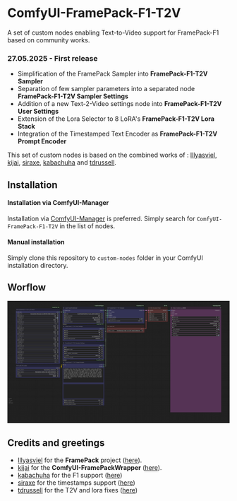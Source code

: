 # ComfyUI-FramePack-F1-T2V
A set of custom nodes enabling Text-to-Video support for FramePack-F1 based on community works.

### 27.05.2025 - First release

- Simplification of the FramePack Sampler into **FramePack-F1-T2V Sampler**
- Separation of few sampler parameters into a separated node **FramePack-F1-T2V Sampler Settings**
- Addition of a new Text-2-Video settings node into **FramePack-F1-T2V User Settings**
- Extension of the Lora Selector to 8 LoRA's **FramePack-F1-T2V Lora Stack**
- Integration of the Timestamped Text Encoder as **FramePack-F1-T2V Prompt Encoder**

This set of custom nodes is based on the combined works of : [lllyasviel](https://github.com/lllyasviel), [kijai](https://github.com/kijai), [siraxe](https://github.com/siraxe), [kabachuha](https://github.com/kabachuha) and [tdrussell](https://github.com/tdrussell).

## Installation

#### Installation via ComfyUI-Manager

Installation via [ComfyUI-Manager](https://github.com/ltdrdata/ComfyUI-Manager) is preferred. Simply search for `ComfyUI-FramePack-F1-T2V` in the list of nodes.

#### Manual installation

Simply clone this repository to `custom-nodes` folder in your ComfyUI installation directory.

## Worflow

![download workflow](assets/FramePack-F1-T2V-Workflow.png "FramePack-F1-T2V-Workflow")

## Credits and greetings

- [lllyasviel](https://github.com/lllyasviel) for the **FramePack** project ([here](https://github.com/lllyasviel/FramePack)).
- [kijai](https://github.com/kijai) for the **ComfyUI-FramePackWrapper** ([here](https://github.com/kijai/ComfyUI-FramePackWrapper)).
- [kabachuha](https://github.com/kabachuha) for the F1 support ([here](https://github.com/kijai/ComfyUI-FramePackWrapper/pull/13))
- [siraxe](https://github.com/siraxe) for the timestamps support ([here](https://github.com/kijai/ComfyUI-FramePackWrapper/pull/14))
- [tdrussell](https://github.com/tdrussell) for the T2V and lora fixes ([here](https://github.com/kijai/ComfyUI-FramePackWrapper/pull/11))
